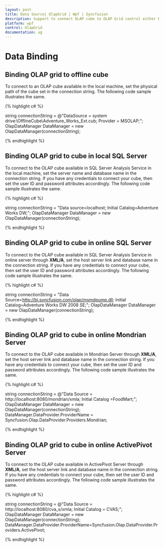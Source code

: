 ```yaml
---
layout: post
title: Data Source| OlapGrid | Wpf | Syncfusion
description: Support to connect OLAP cube to OLAP Grid control either by using connection string or SQL server analysis service.
platform: wpf
control: OlapGrid
documentation: ug
---
```


# Data Binding

## Binding OLAP grid to offline cube

To connect to an OLAP cube available in the local machine, set the physical path of the cube set in the connection string. The following code sample illustrates the same.

{% highlight c# %}

string connectionString = @"DataSource = system drive:\OfflineCube\Adventure_Works_Ext.cub; Provider = MSOLAP;";
OlapDataManager DataManager = new OlapDataManager(connectionString);

{% endhighlight %}

## Binding OLAP grid to cube in local SQL Server

To connect to the OLAP cube available in SQL Server Analysis Service in the local machine, set the server name and database name in the connection string. If you have any credentials to connect your cube, then set the user ID and password attributes accordingly. The following code sample illustrates the same.

{% highlight c# %}

string connectionString = "Data source=localhost; Initial Catalog=Adventure Works DW;"; 
OlapDataManager DataManager = new OlapDataManager(connectionString);

{% endhighlight %}

## Binding OLAP grid to cube in online SQL Server

To connect to the OLAP cube available in SQL Server Analysis Service in online server through **XML/A**, set the host server link and database name in the connection string. If you have any credentials to connect your cube, then set the user ID and password attributes accordingly. The following code sample illustrates the same.

{% highlight c# %}

string connectionString = "Data Source=http://bi.syncfusion.com/olap/msmdpump.dll; Initial Catalog=Adventure Works DW 2008 SE;"; 
OlapDataManager DataManager = new OlapDataManager(connectionString);

{% endhighlight %}

## Binding OLAP grid to cube in online Mondrian Server

To connect to the OLAP cube available in Mondrian Server through **XML/A**, set the host server link and database name in the connection string. If you have any credentials to connect your cube, then set the user ID and password attributes accordingly. The following code sample illustrates the same.

{% highlight c# %}

string connectionString = @"Data Source = http://localhost:8080/mondrian/xmla; Initial Catalog =FoodMart;";
OlapDataManager DataManager = new OlapDataManager(connectionString);
DataManager.DataProvider.ProviderName = Syncfusion.Olap.DataProvider.Providers.Mondrian;

{% endhighlight %}

## Binding OLAP grid to cube in online ActivePivot Server

To connect to the OLAP cube available in ActivePivot Server through **XML/A**, set the host server link and database name in the connection string. If you have any credentials to connect your cube, then set the user ID and password attributes accordingly. The following code sample illustrates the same.

{% highlight c# %}

string connectionString = @"Data Source = http://localhost:8080/cva_s/xmla; Initial Catalog = CVAS;";
OlapDataManager DataManager = new OlapDataManager(connectionString);
DataManager.DataProvider.ProviderName=Syncfusion.Olap.DataProvider.Providers.ActivePivot;

{% endhighlight %}
 

